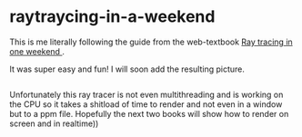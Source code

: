 # raytraycing-in-a-weekend

<p>This is me literally following the guide from the web-textbook <a href="https://raytracing.github.io/books/RayTracingInOneWeekend.html#thevec3class/colorutilityfunctions"> Ray tracing in one weekend </a>.</p>
  <p> It was super easy and fun! I will soon add the resulting picture.</p>
  <img source="https://github.com/WhoLeb/raytraycing-in-a-weekend/blob/main/x64/Release/image.jpg">
  <p> Unfortunately this ray tracer is not even multithreading and is working on the CPU so it takes a shitload of time to render and not even in a window but to a ppm file. Hopefully the next two books will show how to render on screen and in realtime))</p>
